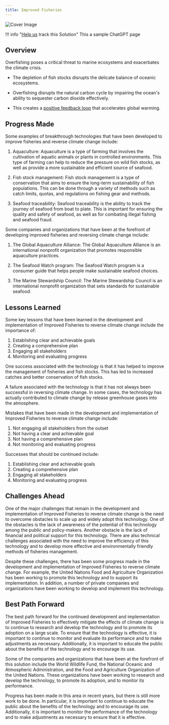 ```yaml
---
title: Improved Fisheries
---
```


![Cover Image](img/improved-fisheries.jpg)

!!! info "[Help us](../../contribute) track this Solution"
    This a sample ChatGPT page

## Overview

Overfishing poses a critical threat to marine ecosystems and exacerbates the climate crisis.

- The depletion of fish stocks disrupts the delicate balance of oceanic ecosystems.

- Overfishing disrupts the natural carbon cycle by impairing the ocean's ability to sequester carbon dioxide effectively. 

- This creates a [positive feedback loop](../glossary#positive-feedback-loop) that accelerates global warming.

## Progress Made

Some examples of breakthrough technologies that have been developed to improve fisheries and reverse climate change include:

1. Aquaculture: Aquaculture is a type of farming that involves the cultivation of aquatic animals or plants in controlled environments. This type of farming can help to reduce the pressure on wild fish stocks, as well as provide a more sustainable and efficient source of seafood.

2. Fish stock management: Fish stock management is a type of conservation that aims to ensure the long-term sustainability of fish populations. This can be done through a variety of methods such as catch limits, quotas, and regulations on fishing gear and methods.

3. Seafood traceability: Seafood traceability is the ability to track the journey of seafood from boat to plate. This is important for ensuring the quality and safety of seafood, as well as for combating illegal fishing and seafood fraud.

Some companies and organizations that have been at the forefront of developing improved fisheries and reversing climate change include:

1. The Global Aquaculture Alliance: The Global Aquaculture Alliance is an international nonprofit organization that promotes responsible aquaculture practices.

2. The Seafood Watch program: The Seafood Watch program is a consumer guide that helps people make sustainable seafood choices.

3. The Marine Stewardship Council: The Marine Stewardship Council is an international nonprofit organization that sets standards for sustainable seafood.

## Lessons Learned

Some key lessons that have been learned in the development and implementation of Improved Fisheries to reverse climate change include the importance of:

1. Establishing clear and achievable goals
2. Creating a comprehensive plan
3. Engaging all stakeholders
4. Monitoring and evaluating progress

One success associated with the technology is that it has helped to improve the management of fisheries and fish stocks. This has led to increased catches and better conservation of fish stocks.

A failure associated with the technology is that it has not always been successful in reversing climate change. In some cases, the technology has actually contributed to climate change by release greenhouse gases into the atmosphere.

Mistakes that have been made in the development and implementation of Improved Fisheries to reverse climate change include:

1. Not engaging all stakeholders from the outset
2. Not having a clear and achievable goal
3. Not having a comprehensive plan
4. Not monitoring and evaluating progress

Successes that should be continued include:

1. Establishing clear and achievable goals
2. Creating a comprehensive plan
3. Engaging all stakeholders
4. Monitoring and evaluating progress

## Challenges Ahead

One of the major challenges that remain in the development and implementation of Improved Fisheries to reverse climate change is the need to overcome obstacles to scale up and widely adopt this technology. One of the obstacles is the lack of awareness of the potential of this technology among the public and policy-makers. Another obstacle is the lack of financial and political support for this technology. There are also technical challenges associated with the need to improve the efficiency of this technology and to develop more effective and environmentally friendly methods of fisheries management.

Despite these challenges, there has been some progress made in the development and implementation of Improved Fisheries to reverse climate change. For example, the United Nations Food and Agriculture Organization has been working to promote this technology and to support its implementation. In addition, a number of private companies and organizations have been working to develop and implement this technology.

## Best Path Forward

The best path forward for the continued development and implementation of Improved Fisheries to effectively mitigate the effects of climate change is to continue to research and develop the technology and to promote its adoption on a large scale. To ensure that the technology is effective, it is important to continue to monitor and evaluate its performance and to make adjustments as necessary. Additionally, it is important to educate the public about the benefits of the technology and to encourage its use.

Some of the companies and organizations that have been at the forefront of this solution include the World Wildlife Fund, the National Oceanic and Atmospheric Administration, and the Food and Agriculture Organization of the United Nations. These organizations have been working to research and develop the technology, to promote its adoption, and to monitor its performance.

Progress has been made in this area in recent years, but there is still more work to be done. In particular, it is important to continue to educate the public about the benefits of the technology and to encourage its use. Additionally, it is important to monitor the performance of the technology and to make adjustments as necessary to ensure that it is effective.
